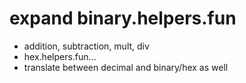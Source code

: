 # expand binary.helpers.fun
- addition, subtraction, mult, div
- hex.helpers.fun...
- translate between decimal and binary/hex as well
